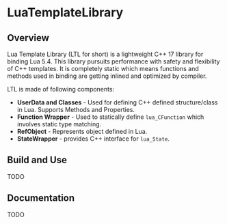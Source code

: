 # LuaTemplateLibrary

## Overview

Lua Template Library (LTL for short) is a lightweight C++ 17  library for binding Lua 5.4.
This library pursuits performance with safety and flexibility of C++ templates. It is completely static which means functions and methods used in binding are getting inlined and optimized by compiler.

LTL is made of following components:

* **UserData and Classes** - Used for defining C++ defined structure/class in Lua. Supports Methods and Properties.
* **Function Wrapper** - Used to statically define `lua_CFunction` which involves static type matching.
* **RefObject** - Represents object defined in Lua.
* **StateWrapper** - provides C++ interface for `lua_State`.

## Build and Use

TODO

## Documentation

TODO
  